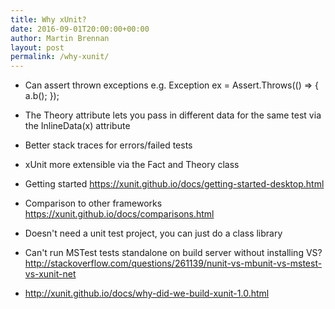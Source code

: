 ```yaml
---
title: Why xUnit?
date: 2016-09-01T20:00:00+00:00
author: Martin Brennan
layout: post
permalink: /why-xunit/
---
```


- Can assert thrown exceptions e.g. Exception ex = Assert.Throws<ArgumentException>(() => {
    a.b();
  });

- The Theory attribute lets you pass in different data for the same test via the InlineData(x) attribute
- Better stack traces for errors/failed tests
- xUnit more extensible via the Fact and Theory class
- Getting started https://xunit.github.io/docs/getting-started-desktop.html
- Comparison to other frameworks https://xunit.github.io/docs/comparisons.html
- Doesn't need a unit test project, you can just do a class library
- Can't run MSTest tests standalone on build server without installing VS? http://stackoverflow.com/questions/261139/nunit-vs-mbunit-vs-mstest-vs-xunit-net
- http://xunit.github.io/docs/why-did-we-build-xunit-1.0.html
